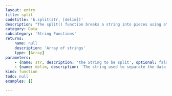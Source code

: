 ```yaml
---
layout: entry
title: split
codetitle: 'b.split(str, [delim])'
description: "The split() function breaks a string into pieces using a\ncharacter or string as the divider. The delim parameter specifies the\ncharacter or characters that mark the boundaries between each piece. A\nString[] array is returned that contains each of the pieces."
category: Data
subcategory: 'String Functions'
returns:
    name: null
    description: 'Array of strings'
    type: [Array]
parameters:
    - {name: str, description: 'the String to be split', optional: false, type: [String]}
    - {name: delim, description: 'The string used to separate the data', optional: true, type: [String]}
kind: function
todo: null
examples: []

---
```

